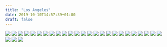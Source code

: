 ```yaml
---
title: "Los Angeles"
date: 2019-10-10T14:57:39+01:00
draft: false
---
```


![](https://homepage-kwintendebacker.s3.eu-central-1.amazonaws.com/usa/LA/20191009_162623.jpg)
![](https://homepage-kwintendebacker.s3.eu-central-1.amazonaws.com/usa/LA/20191010_091908.jpg)
![](https://homepage-kwintendebacker.s3.eu-central-1.amazonaws.com/usa/LA/20191010_122414.jpg)
![](https://homepage-kwintendebacker.s3.eu-central-1.amazonaws.com/usa/LA/20191010_123638.jpg)
![](https://homepage-kwintendebacker.s3.eu-central-1.amazonaws.com/usa/LA/20191010_124011.jpg)
![](https://homepage-kwintendebacker.s3.eu-central-1.amazonaws.com/usa/LA/20191010_124135.jpg)
![](https://homepage-kwintendebacker.s3.eu-central-1.amazonaws.com/usa/LA/20191010_124928.jpg)
![](https://homepage-kwintendebacker.s3.eu-central-1.amazonaws.com/usa/LA/20191010_124935.jpg)
![](https://homepage-kwintendebacker.s3.eu-central-1.amazonaws.com/usa/LA/20191010_131427.jpg)
![](https://homepage-kwintendebacker.s3.eu-central-1.amazonaws.com/usa/LA/20191010_132024.jpg)
![](https://homepage-kwintendebacker.s3.eu-central-1.amazonaws.com/usa/LA/20191010_132142.jpg)
![](https://homepage-kwintendebacker.s3.eu-central-1.amazonaws.com/usa/LA/20191010_132150.jpg)
![](https://homepage-kwintendebacker.s3.eu-central-1.amazonaws.com/usa/LA/20191010_151047.jpg)
![](https://homepage-kwintendebacker.s3.eu-central-1.amazonaws.com/usa/LA/20191010_151219.jpg)
![](https://homepage-kwintendebacker.s3.eu-central-1.amazonaws.com/usa/LA/20191010_154206.jpg)
![](https://homepage-kwintendebacker.s3.eu-central-1.amazonaws.com/usa/LA/20191010_164738.jpg)
![](https://homepage-kwintendebacker.s3.eu-central-1.amazonaws.com/usa/LA/20191010_164753.jpg)
![](https://homepage-kwintendebacker.s3.eu-central-1.amazonaws.com/usa/LA/20191010_170748.jpg)
![](https://homepage-kwintendebacker.s3.eu-central-1.amazonaws.com/usa/LA/20191010_171111.jpg)
![](https://homepage-kwintendebacker.s3.eu-central-1.amazonaws.com/usa/LA/20191010_171222.jpg)
![](https://homepage-kwintendebacker.s3.eu-central-1.amazonaws.com/usa/LA/20191011_111517.jpg)
![](https://homepage-kwintendebacker.s3.eu-central-1.amazonaws.com/usa/LA/20191011_112105.jpg)
![](https://homepage-kwintendebacker.s3.eu-central-1.amazonaws.com/usa/LA/20191011_122113.jpg)
![](https://homepage-kwintendebacker.s3.eu-central-1.amazonaws.com/usa/LA/20191011_162302.jpg)
![](https://homepage-kwintendebacker.s3.eu-central-1.amazonaws.com/usa/LA/20191011_162821.jpg)
![](https://homepage-kwintendebacker.s3.eu-central-1.amazonaws.com/usa/LA/20191011_181605.jpg)
![](https://homepage-kwintendebacker.s3.eu-central-1.amazonaws.com/usa/LA/20191012_114707.jpg)
![](https://homepage-kwintendebacker.s3.eu-central-1.amazonaws.com/usa/LA/20191012_182327.jpg)